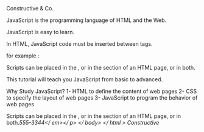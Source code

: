 <!DOCTYPE html>
<html>
<head>
<title>Constructive &amp; Co.</title> 
<link rel ="stylesheet" href="css/ cOl.css" / > 



</head>
 <body>
  <hl>Constructive &amp; Co.
  </hl> 
  <script>document.write('<h3>W elcome !</h3>'); </script>
   <p>
   JavaScript is the programming language of HTML and the Web.

JavaScript is easy to learn.

In HTML, JavaScript code must be inserted between <script> and </script> tags.

for example :

<script>
document.getElementById("demo").innerHTML = "My First JavaScript";
</script>

Scripts can be placed in the <body>, or in the <head> section of an HTML page, or in both.
 <head> 


This tutorial will teach you JavaScript from basic to advanced.

Why Study JavaScript?
1- HTML to define the content of web pages
2- CSS to specify the layout of web pages
3- JavaScript to program the behavior of web pages

Scripts can be placed in the <body>, or in the <head> section of an HTML page, or in both.<em>555-3344</ em></ p> </ body> </ html > 
Constructive 
</p>
</body>
 </html 
